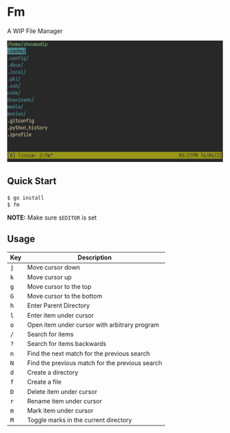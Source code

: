 # Fm
A WIP File Manager

![Fm](img/fm-01.jpeg)

## Quick Start
```console
$ go install
$ fm
```

**NOTE:** Make sure `$EDITOR` is set

## Usage
| Key          | Description                                     |
| ------------ | ----------------------------------------------- |
| <kbd>j</kbd> | Move cursor down                                |
| <kbd>k</kbd> | Move cursor up                                  |
| <kbd>g</kbd> | Move cursor to the top                          |
| <kbd>G</kbd> | Move cursor to the bottom                       |
| <kbd>h</kbd> | Enter Parent Directory                          |
| <kbd>l</kbd> | Enter item under cursor                         |
| <kbd>o</kbd> | Open item under cursor with arbitrary program   |
| <kbd>/</kbd> | Search for items                                |
| <kbd>?</kbd> | Search for items backwards                      |
| <kbd>n</kbd> | Find the next match for the previous search     |
| <kbd>N</kbd> | Find the previous match for the previous search |
| <kbd>d</kbd> | Create a directory                              |
| <kbd>f</kbd> | Create a file                                   |
| <kbd>D</kbd> | Delete item under cursor                        |
| <kbd>r</kbd> | Rename item under cursor                        |
| <kbd>m</kbd> | Mark item under cursor                          |
| <kbd>M</kbd> | Toggle marks in the current directory           |

